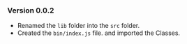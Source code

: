 ### Version 0.0.2

- Renamed the `lib` folder into the `src` folder.
- Created the `bin/index.js` file. and imported the Classes.
